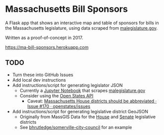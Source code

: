 # Massachusetts Bill Sponsors

A Flask app that shows an interactive map and table of sponsors for bills in the Massachusetts legislature, using data scraped from [malegislature.gov](https://malegislature.gov/Bills/).

Written as a proof-of-concept in 2017.

<https://ma-bill-sponsors.herokuapp.com>

## TODO

- Turn these into GitHub Issues
- Add local dev instructions
- Add instructions/script for generating legislator JSON
    - Currently a [Jupyter Notebook](./data/ma_legislators.ipynb) that scrapes [malegislature.gov](https://malegislature.gov/Legislators/)
    - Consider using the [Open States API](https://docs.openstates.org/en/latest/api/v2)
        - Caveat: [Massachusetts House districts should be abbreviated · Issue #170 · openstates/issues](https://github.com/openstates/issues/issues/170)
- Add instructions/script for generating legislative district GeoJSON
    - Originally from MassGIS Data for the [House](https://docs.digital.mass.gov/dataset/massgis-data-massachusetts-house-legislative-districts) and [Senate](https://docs.digital.mass.gov/dataset/massgis-data-massachusetts-senate-legislative-districts) legislative districts
    - See [bhrutledge/somerville-city-council](https://github.com/bhrutledge/somerville-city-council) for an example
